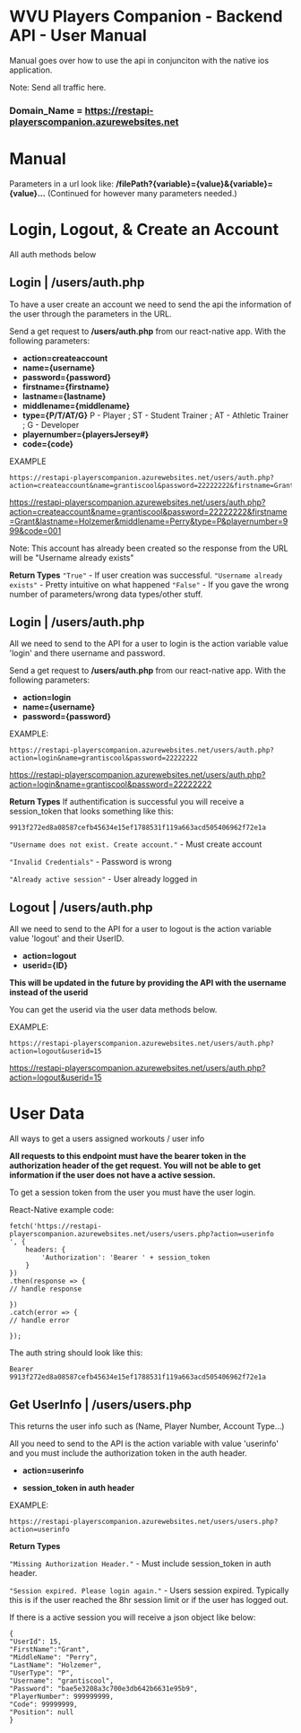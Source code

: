 

# WVU Players Companion - Backend API - User Manual
Manual goes over how to use the api in conjunciton with the native ios application.

Note: 
Send all traffic here.
### Domain_Name = https://restapi-playerscompanion.azurewebsites.net


# Manual
Parameters in a url look like: 
**/filePath?{variable}={value}&{variable}={value}...** 
(Continued for however many parameters needed.)


# Login, Logout, & Create an Account 
All auth methods below
## Login | /users/auth.php
To have a user create an account we need to send the api the information of the user through the parameters in the URL.

Send a get request to **/users/auth.php** from our react-native app.
With the following parameters:

 - **action=createaccount**
 - **name={username}**
 - **password={password}**
 - **firstname={firstname}**
 - **lastname={lastname}**
 - **middlename={middlename}**
 - **type={P/T/AT/G}** P - Player ; ST - Student Trainer ; AT - Athletic Trainer ; G - Developer
 - **playernumber={playersJersey#}**
 - **code={code}**

EXAMPLE

    https://restapi-playerscompanion.azurewebsites.net/users/auth.php?action=createaccount&name=grantiscool&password=22222222&firstname=Grant&lastname=Holzemer&middlename=Perry&type=P&playernumber=999&code=001

https://restapi-playerscompanion.azurewebsites.net/users/auth.php?action=createaccount&name=grantiscool&password=22222222&firstname=Grant&lastname=Holzemer&middlename=Perry&type=P&playernumber=999&code=001

Note: This account has already been created so the response from the URL will be "Username already exists"

**Return Types**
`"True"` - If user creation was successful.
`"Username already exists"` - Pretty intuitive on what happened
`"False"` - If you gave the wrong number of parameters/wrong data types/other stuff.

## Login |  /users/auth.php
All we need to send to the API for a user to login is the action variable value 'login' and there username and password.

Send a get request to **/users/auth.php** from our react-native app.
With the following parameters:

 - **action=login**
 - **name={username}**
 - **password={password}**

EXAMPLE: 

    https://restapi-playerscompanion.azurewebsites.net/users/auth.php?action=login&name=grantiscool&password=22222222

https://restapi-playerscompanion.azurewebsites.net/users/auth.php?action=login&name=grantiscool&password=22222222

**Return Types**
If authentification is successful you will receive a session_token that looks something like this:

    9913f272ed8a08587cefb45634e15ef1788531f119a663acd505406962f72e1a

`"Username does not exist. Create account."` - Must create account

`"Invalid Credentials"` - Password is wrong

`"Already active session"` - User already logged in

## Logout | /users/auth.php
All we need to send to the API for a user to logout is the action variable value 'logout' and their UserID.

 - **action=logout**
 - **userid={ID}**

**This will be updated in the future by providing the API with the username instead of the userid**

You can get the userid via the user data methods below.

EXAMPLE:

    https://restapi-playerscompanion.azurewebsites.net/users/auth.php?action=logout&userid=15
https://restapi-playerscompanion.azurewebsites.net/users/auth.php?action=logout&userid=15



# User Data
All ways to get a users assigned workouts / user info

**All requests to this endpoint must have the bearer token in the authorization header of the get request. You will not be able to get information if the user does not have a active session.**

To get a session token from the user you must have the user login.

React-Native example code:

    fetch('https://restapi-playerscompanion.azurewebsites.net/users/users.php?action=userinfo
    ', {
    	headers: {
    		'Authorization': 'Bearer ' + session_token
    	}
    })
    .then(response => {
    // handle response
    
    })
    .catch(error => {
    // handle error
    
    });

The auth string should look like this:

    Bearer 9913f272ed8a08587cefb45634e15ef1788531f119a663acd505406962f72e1a

## Get UserInfo | /users/users.php
This returns the user info such as (Name, Player Number, Account Type...)

All you need to send to the API is the action variable with value 'userinfo' and you must include the authorization token in the auth header.

 - **action=userinfo**
+ **session_token in auth header**

EXAMPLE: 

    https://restapi-playerscompanion.azurewebsites.net/users/users.php?action=userinfo

**Return Types**

`"Missing Authorization Header."` - Must include session_token in auth header.

`"Session expired. Please login again."` - Users session expired. Typically this is if the user reached the 8hr session limit or if the user has logged out.

If there is a active session you will receive a json object like below:

    {
    "UserId": 15,
    "FirstName":"Grant",
    "MiddleName": "Perry",
    "LastName": "Holzemer",
    "UserType": "P",
    "Username": "grantiscool",
    "Password": "bae5e3208a3c700e3db642b6631e95b9",
    "PlayerNumber": 999999999,
    "Code": 99999999,
    "Position": null
    }


